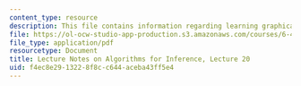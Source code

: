 ```yaml
---
content_type: resource
description: This file contains information regarding learning graphical models.
file: https://ol-ocw-studio-app-production.s3.amazonaws.com/courses/6-438-algorithms-for-inference-fall-2014/f4ec8e2913228f8cc644aceba43ff5e4_MIT6_438F14_Lec20.pdf
file_type: application/pdf
resourcetype: Document
title: Lecture Notes on Algorithms for Inference, Lecture 20
uid: f4ec8e29-1322-8f8c-c644-aceba43ff5e4
---
```

